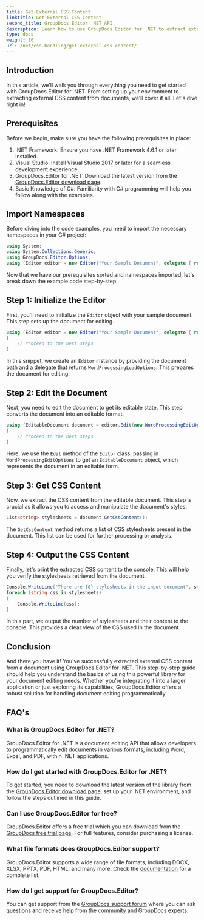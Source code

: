 ```yaml
---
title: Get External CSS Content
linktitle: Get External CSS Content
second_title: GroupDocs.Editor .NET API
description: Learn how to use GroupDocs.Editor for .NET to extract external CSS content from documents with this step-by-step guide. Perfect for developers integrating document.
type: docs
weight: 10
url: /net/css-handling/get-external-css-content/
---
```

## Introduction
In this article, we'll walk you through everything you need to get started with GroupDocs.Editor for .NET. From setting up your environment to extracting external CSS content from documents, we’ll cover it all. Let's dive right in!
## Prerequisites
Before we begin, make sure you have the following prerequisites in place:
1. .NET Framework: Ensure you have .NET Framework 4.6.1 or later installed.
2. Visual Studio: Install Visual Studio 2017 or later for a seamless development experience.
3. GroupDocs.Editor for .NET: Download the latest version from the [GroupDocs.Editor download page](https://releases.groupdocs.com/editor/net/).
4. Basic Knowledge of C#: Familiarity with C# programming will help you follow along with the examples.
## Import Namespaces
Before diving into the code examples, you need to import the necessary namespaces in your C# project:
```csharp
using System;
using System.Collections.Generic;
using GroupDocs.Editor.Options;
using (Editor editor = new Editor("Your Sample Document", delegate { return new WordProcessingLoadOptions(); }))
```
Now that we have our prerequisites sorted and namespaces imported, let's break down the example code step-by-step.
## Step 1: Initialize the Editor
First, you'll need to initialize the `Editor` object with your sample document. This step sets up the document for editing.
```csharp
using (Editor editor = new Editor("Your Sample Document", delegate { return new WordProcessingLoadOptions(); }))
{
    // Proceed to the next steps
}
```
In this snippet, we create an `Editor` instance by providing the document path and a delegate that returns `WordProcessingLoadOptions`. This prepares the document for editing.
## Step 2: Edit the Document
Next, you need to edit the document to get its editable state. This step converts the document into an editable format.
```csharp
using (EditableDocument document = editor.Edit(new WordProcessingEditOptions()))
{
    // Proceed to the next steps
}
```
Here, we use the `Edit` method of the `Editor` class, passing in `WordProcessingEditOptions` to get an `EditableDocument` object, which represents the document in an editable form.
## Step 3: Get CSS Content
Now, we extract the CSS content from the editable document. This step is crucial as it allows you to access and manipulate the document's styles.
```csharp
List<string> stylesheets = document.GetCssContent();
```
The `GetCssContent` method returns a list of CSS stylesheets present in the document. This list can be used for further processing or analysis.
## Step 4: Output the CSS Content
Finally, let's print the extracted CSS content to the console. This will help you verify the stylesheets retrieved from the document.
```csharp
Console.WriteLine("There are {0} stylesheets in the input document", stylesheets.Count);
foreach (string css in stylesheets)
{
    Console.WriteLine(css);
}
```
In this part, we output the number of stylesheets and their content to the console. This provides a clear view of the CSS used in the document.
## Conclusion
And there you have it! You've successfully extracted external CSS content from a document using GroupDocs.Editor for .NET. This step-by-step guide should help you understand the basics of using this powerful library for your document editing needs. Whether you're integrating it into a larger application or just exploring its capabilities, GroupDocs.Editor offers a robust solution for handling document editing programmatically.
## FAQ's
### What is GroupDocs.Editor for .NET?
GroupDocs.Editor for .NET is a document editing API that allows developers to programmatically edit documents in various formats, including Word, Excel, and PDF, within .NET applications.
### How do I get started with GroupDocs.Editor for .NET?
To get started, you need to download the latest version of the library from the [GroupDocs.Editor download page](https://releases.groupdocs.com/editor/net/), set up your .NET environment, and follow the steps outlined in this guide.
### Can I use GroupDocs.Editor for free?
GroupDocs.Editor offers a free trial which you can download from the [GroupDocs free trial page](https://releases.groupdocs.com/). For full features, consider purchasing a license.
### What file formats does GroupDocs.Editor support?
GroupDocs.Editor supports a wide range of file formats, including DOCX, XLSX, PPTX, PDF, HTML, and many more. Check the [documentation](https://reference.groupdocs.com/editor/net/) for a complete list.
### How do I get support for GroupDocs.Editor?
You can get support from the [GroupDocs support forum](https://forum.groupdocs.com/c/editor/20) where you can ask questions and receive help from the community and GroupDocs experts.
